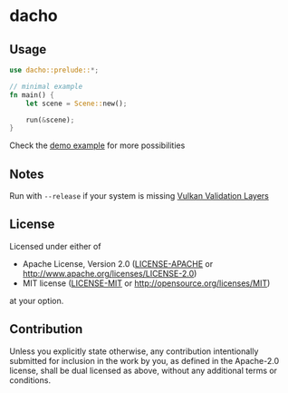 <!-- dacho/README.md -->

# dacho

## Usage

```rust
use dacho::prelude::*;

// minimal example
fn main() {
    let scene = Scene::new();

    run(&scene);
}
```

Check the [demo example](examples/demo.rs) for more possibilities

## Notes

Run with `--release` if your system is missing [Vulkan Validation Layers](https://github.com/KhronosGroup/Vulkan-ValidationLayers)

## License

Licensed under either of

 * Apache License, Version 2.0
   ([LICENSE-APACHE](LICENSE-APACHE) or http://www.apache.org/licenses/LICENSE-2.0)
 * MIT license
   ([LICENSE-MIT](LICENSE-MIT) or http://opensource.org/licenses/MIT)

at your option.

## Contribution

Unless you explicitly state otherwise, any contribution intentionally submitted
for inclusion in the work by you, as defined in the Apache-2.0 license, shall be
dual licensed as above, without any additional terms or conditions.

